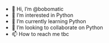 - 👋 Hi, I’m @bobomatic
- 👀 I’m interested in Python
- 🌱 I’m currently learning Python
- 💞️ I’m looking to collaborate on Python
- 📫 How to reach me tbc

<!---
bobomatic/bobomatic is a ✨ special ✨ repository because its `README.md` (this file) appears on your GitHub profile.
You can click the Preview link to take a look at your changes.
--->
